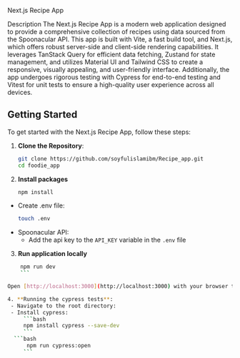 Next.js Recipe App

Description
The Next.js Recipe App is a modern web application designed to provide a comprehensive collection of recipes using data sourced from the Spoonacular API. This app is built with Vite, a fast build tool, and Next.js, which offers robust server-side and client-side rendering capabilities. It leverages TanStack Query for efficient data fetching, Zustand for state management, and utilizes Material UI and Tailwind CSS to create a responsive, visually appealing, and user-friendly interface. Additionally, the app undergoes rigorous testing with Cypress for end-to-end testing and Vitest for unit tests to ensure a high-quality user experience across all devices.

## Getting Started

To get started with the Next.js Recipe App, follow these steps:

1. **Clone the Repository**:
   ```bash
   git clone https://github.com/soyfulislamibm/Recipe_app.git
   cd foodie_app
   ```

2. **Install packages**
    ```bash
    npm install
    ```
  - Create .env file:
    ```bash
    touch .env
    ```
- Spoonacular API:
  - Add the api key to the `API_KEY` variable in the `.env` file

3. **Run application locally**

```bash
    npm run dev
    ```

Open [http://localhost:3000](http://localhost:3000) with your browser to see the result.

4. **Running the cypress tests**:
 - Navigate to the root directory:
 - Install cypress:
     ```bash
     npm install cypress --save-dev
     ```
  ```bash
      npm run cypress:open
     ```
